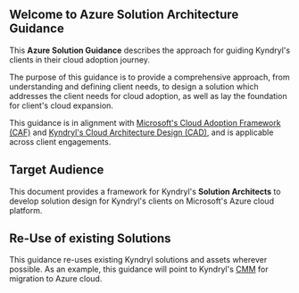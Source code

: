 ## Welcome to Azure Solution Architecture Guidance


This **Azure Solution Guidance** describes the approach for guiding Kyndryl's clients in their cloud adoption journey.

The purpose of this guidance is to provide a comprehensive approach, from understanding and defining client needs, to design a solution which addresses the client needs for cloud adoption, as well as lay the foundation for client's cloud expansion.

This guidance is in alignment with [Microsoft's Cloud Adoption Framework (CAF)](https://docs.microsoft.com/en-us/azure/cloud-adoption-framework/overview) and [Kyndryl's Cloud Architecture Design (CAD)](https://w3.ibm.com/w3publisher/cloud-architecture-design), and is applicable across client engagements.

## Target Audience

This document provides a framework for Kyndryl's **Solution Architects** to develop solution design for Kyndryl's clients on Microsoft's Azure cloud platform.  
 
## Re-Use of existing Solutions
This guidance re-uses existing Kyndryl solutions and assets wherever possible. As an example, this guidance will point to Kyndryl's [CMM](https://w3.ibm.com/w3publisher/cloudmigrationfactory-offerings/capabilities-enablement/target-platforms-guides-handbooks) for migration to Azure cloud.
